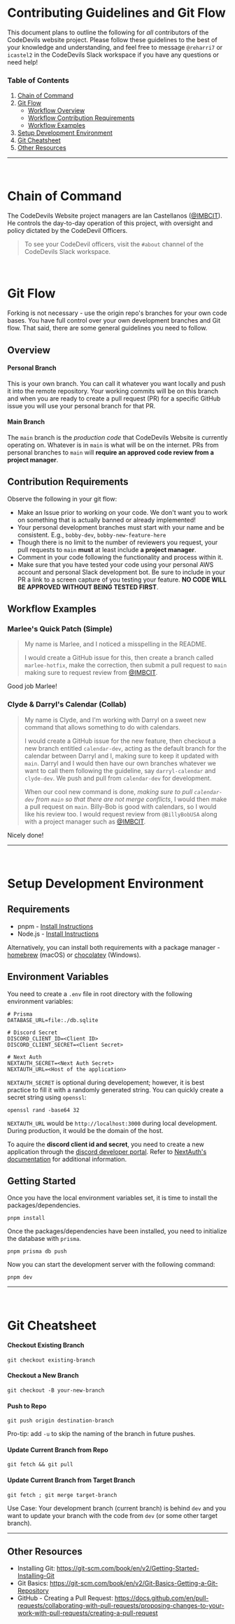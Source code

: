 # Contributing Guidelines and Git Flow
This document plans to outline the following for *all* contributors of the CodeDevils website project. Please follow these guidelines to the best of your knowledge and understanding, and feel free to message `@reharri7` or `icastel2` in the CodeDevils Slack workspace if you have any questions or need help!

### Table of Contents
1. [Chain of Command](#chain-of-command)
1. [Git Flow](#git-flow)
    - [Workflow Overview](#Overview)
    - [Workflow Contribution Requirements](#contribution-requirements)
    - [Workflow Examples](#workflow-examples)
1. [Setup Development Environment](#setup-development-environment)
1. [Git Cheatsheet](#git-cheatsheet)
1. [Other Resources](#other-resources)

---

<br/>

# Chain of Command
The CodeDevils Website project managers are Ian Castellanos ([@IMBCIT](https://github.com/imbcit)). He controls the day-to-day operation of this project, with oversight and policy dictated by the CodeDevil Officers.

> To see your CodeDevil officers, visit the `#about` channel of the CodeDevils Slack workspace.

<br/>

# Git Flow
Forking is not necessary - use the origin repo's branches for your own code bases. You have full control over your own development branches and Git flow. That said, there are some general guidelines you need to follow.

## Overview
#### Personal Branch
This is your own branch. You can call it whatever you want locally and push it into the remote repository. Your working commits will be on this branch and when you are ready to create a pull request (PR) for a specific GitHub issue you will use your personal branch for that PR.

#### Main Branch
The `main` branch is the *production code* that CodeDevils Website is currently operating on. Whatever is in `main` is what will be on the internet. PRs from personal branches to `main` will **require an approved code review from a project manager**.

## Contribution Requirements
Observe the following in your git flow:
- Make an Issue prior to working on your code. We don't want you to work on something that is actually banned or already implemented!
- Your personal development branches must start with your name and be consistent. E.g., `bobby-dev`, `bobby-new-feature-here`
- Though there is no limit to the number of reviewers you request, your pull requests to `main` **must** at least include **a project manager**.
- Comment in your code following the functionality and process within it.
- Make sure that you have tested your code using your personal AWS account and personal Slack development bot. Be sure to include in your PR a link to a screen capture of you testing your feature. **NO CODE WILL BE APPROVED WITHOUT BEING TESTED FIRST**.

## Workflow Examples
### Marlee's Quick Patch (Simple)
> My name is Marlee, and I noticed a misspelling in the README.
>
> I would create a GitHub issue for this, then create a branch called `marlee-hotfix`, make the correction, then submit a pull request to `main` making sure to request review from [@IMBCIT](https://github.com/imbcit).

Good job Marlee!

### Clyde & Darryl's Calendar (Collab)
> My name is Clyde, and I'm working with Darryl on a sweet new command that allows something to do with calendars.
>
> I would create a GitHub issue for the new feature, then checkout a new branch entitled `calendar-dev`, acting as the default branch for the calendar between Darryl and I, making sure to keep it updated with `main`. Darryl and I would then have our own branches whatever we want to call them following the guideline, say  `darryl-calendar` and `clyde-dev`. We push and pull from `calendar-dev` for development.
>
> When our cool new command is done, *making sure to pull `calendar-dev` from `main` so that there are not merge conflicts*, I would then make a pull request on `main`. Billy-Bob is good with calendars, so I would like his review too. I would request review from `@BillyBobUSA` along with a project manager such as [@IMBCIT](https://github.com/imbcit).

Nicely done!

---
<br/>

# Setup Development Environment
## Requirements
- pnpm - [Install Instructions](https://pnpm.io/installation)
- Node.js - [Install Instructions](https://nodejs.org/en/)

Alternatively, you can install both requirements with a package manager - [homebrew](https://brew.sh/) (macOS) or [chocolatey](https://chocolatey.org/) (Windows).

## Environment Variables
You need to create a `.env` file in root directory with the following environment variables:
```
# Prisma
DATABASE_URL=file:./db.sqlite

# Discord Secret
DISCORD_CLIENT_ID=<Client ID>
DISCORD_CLIENT_SECRET=<Client Secret>

# Next Auth
NEXTAUTH_SECRET=<Next Auth Secret>
NEXTAUTH_URL=<Host of the application>

```
`NEXTAUTH_SECRET` is optional during developement; however, it is best practice to fill it with a randomly generated string. You can quickly create a secret string using `openssl`:
```
openssl rand -base64 32
```

`NEXTAUTH_URL` would be `http://localhost:3000` during local development. During production, it would be the domain of the host.

To aquire the **discord client id and secret**, you need to create a new application through the [discord developer portal](https://discord.com/developers/applications). Refer to [NextAuth's documentation](https://next-auth.js.org/providers/discord) for additional information.

## Getting Started
Once you have the local environment variables set, it is time to install the packages/dependencies.
```
pnpm install
```

Once the packages/dependencies have been installed, you need to initialize the database with `prisma`.
```
pnpm prisma db push
```
Now you can start the development server with the following command:
```
pnpm dev
```

---
<br/>

# Git Cheatsheet
#### Checkout Existing Branch
```
git checkout existing-branch
```

#### Checkout a New Branch
```
git checkout -B your-new-branch
```

#### Push to Repo
```
git push origin destination-branch
```
Pro-tip: add `-u` to skip the naming of the branch in future pushes.

#### Update Current Branch from Repo
```
git fetch && git pull
```

#### Update Current Branch from Target Branch
```
git fetch ; git merge target-branch
```
Use Case: Your development branch (current branch) is behind `dev` and you want to update your branch with the code from `dev` (or some other target branch).

---


## Other Resources
* Installing Git: https://git-scm.com/book/en/v2/Getting-Started-Installing-Git
* Git Basics: https://git-scm.com/book/en/v2/Git-Basics-Getting-a-Git-Repository
* GitHub - Creating a Pull Request: https://docs.github.com/en/pull-requests/collaborating-with-pull-requests/proposing-changes-to-your-work-with-pull-requests/creating-a-pull-request